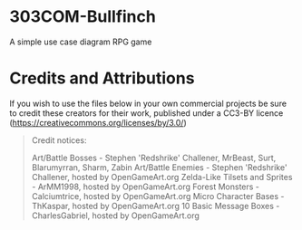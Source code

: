# 303COM-Bullfinch
 A simple use case diagram RPG game

# Credits and Attributions
If you wish to use the files below in your own commercial projects be sure to credit these creators for their work, published under a CC3-BY licence (https://creativecommons.org/licenses/by/3.0/)

> Credit notices:
> 
> Art/Battle Bosses - Stephen 'Redshrike' Challener, MrBeast, Surt, Blarumyrran, Sharm, Zabin
> Art/Battle Enemies - Stephen 'Redshrike' Challener, hosted by OpenGameArt.org
> Zelda-Like Tilsets and Sprites - ArMM1998, hosted by OpenGameArt.org
> Forest Monsters - Calciumtrice, hosted by OpenGameArt.org
> Micro Character Bases - ThKaspar, hosted by OpenGameArt.org
> 10 Basic Message Boxes - CharlesGabriel, hosted by OpenGameArt.org
